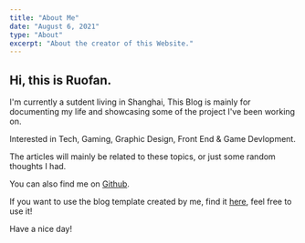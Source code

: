 ```yaml
---
title: "About Me"
date: "August 6, 2021"
type: "About"
excerpt: "About the creator of this Website."
---
```


## Hi, this is Ruofan.

I'm currently a sutdent living in Shanghai, This Blog is mainly for documenting my life and showcasing some of the project I've been working on.

Interested in Tech, Gaming, Graphic Design, Front End & Game Devlopment.

The articles will mainly be related to these topics, or just some random thoughts I had.

You can also find me on [Github](https://github.com/ImPrankster).

If you want to use the blog template created by me, find it [here](https://github.com/ImPrankster/blog-template-next), feel free to use it!

Have a nice day!
